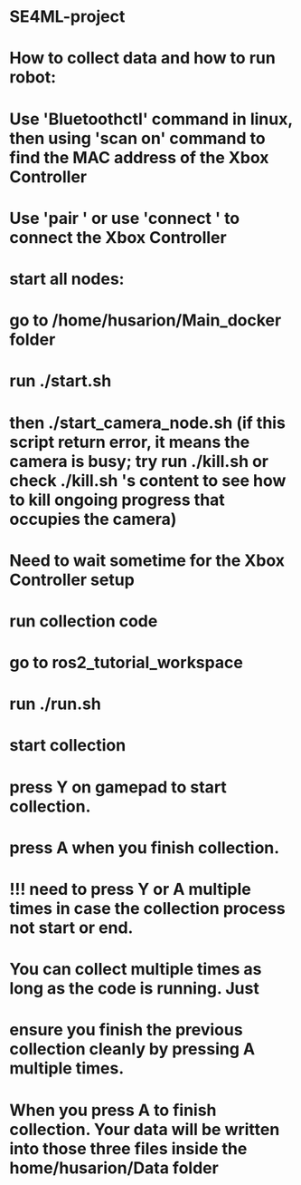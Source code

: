 # SE4ML-project
# How to collect data and how to run robot:
# Use 'Bluetoothctl' command in linux, then using 'scan on' command to find the MAC address of the Xbox Controller
# Use 'pair <MAC address>' or use 'connect <Mac addresss>' to connect the Xbox Controller

# start all nodes:
# go to /home/husarion/Main_docker folder
# run ./start.sh
# then  ./start_camera_node.sh    (if this script return error, it means the camera is busy; try run ./kill.sh or check ./kill.sh 's content to see how to kill ongoing progress that occupies the camera)
# Need to wait sometime for the Xbox Controller setup

# run collection code
# go to ros2_tutorial_workspace 
# run  ./run.sh

# start collection
# press Y on gamepad to start collection.
# press A when you finish collection.
# !!! need to press Y or A multiple times in case the collection process not start or end.

# You can collect multiple times as long as the code is running. Just
# ensure you finish the previous collection cleanly by pressing A multiple times.
# When you press A to finish collection. Your data will be written into those three files inside the home/husarion/Data folder
